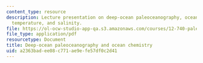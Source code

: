```yaml
---
content_type: resource
description: Lecture presentation on deep-ocean paleoceanography, ocean chemistry,
  temperature, and salinity.
file: https://ol-ocw-studio-app-qa.s3.amazonaws.com/courses/12-740-paleoceanography-spring-2008/a2363badee08c771ae9efe57df0c2d41_lec09_2_slide.pdf
file_type: application/pdf
resourcetype: Document
title: Deep-ocean paleoceanography and ocean chemistry
uid: a2363bad-ee08-c771-ae9e-fe57df0c2d41
---
```

